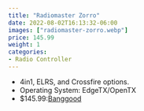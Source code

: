 ```yaml
---
title: "Radiomaster Zorro"
date: 2022-08-02T16:13:32-06:00
images: ["radiomaster-zorro.webp"]
price: 145.99
weight: 1
categories:
- Radio Controller
---
```


- 4in1, ELRS, and Crossfire options.
- Operating System: EdgeTX/OpenTX
- $145.99:[Banggood](https://www.banggood.com/custlink/Gv3rvdj2dK)
